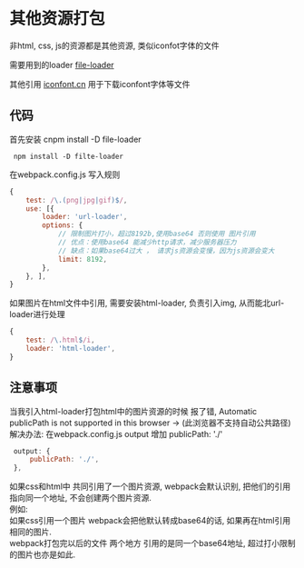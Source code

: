 # 其他资源打包

非html, css, js的资源都是其他资源, 类似iconfot字体的文件

需要用到的loader
[file-loader](https://www.npmjs.com/package/file-loader)  

其他引用
[iconfont.cn](https://www.iconfont.cn/) 用于下载iconfont字体等文件  

## 代码

首先安装 cnpm install -D file-loader

``` base
 npm install -D filte-loader
```

在webpack.config.js 写入规则

``` js
{
    test: /\.(png|jpg|gif)$/,
    use: [{
        loader: 'url-loader',
        options: {
            // 限制图片打小，超过8192b,使用base64 否则使用 图片引用
            // 优点：使用base64 能减少http请求，减少服务器压力
            // 缺点：如果base64过大 ， 请求js资源会变慢，因为js资源会变大
            limit: 8192,
        },
    }, ],
}
```

如果图片在html文件中引用, 需要安装html-loader, 负责引入img, 从而能北url-loader进行处理

``` js
{
    test: /\.html$/i,
    loader: 'html-loader',
}
```

## 注意事项

当我引入html-loader打包html中的图片资源的时候 报了错, 
Automatic publicPath is not supported in this browser -> (此浏览器不支持自动公共路径)  
解决办法:
在webpack.config.js output 增加 publicPath: './'

``` js
 output: {
     publicPath: './',
 },
```

如果css和html中 共同引用了一个图片资源, webpack会默认识别, 把他们的引用指向同一个地址, 不会创建两个图片资源.  
例如:  
如果css引用一个图片 webpack会把他默认转成base64的话, 如果再在html引用相同的图片.  
webpack打包完以后的文件 两个地方 引用的是同一个base64地址, 超过打小限制的图片也亦是如此.
